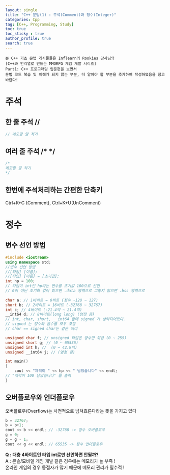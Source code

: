 ```yaml
---
layout: single
title: "C++ 문법(1) : 주석(Comment)과 정수(Integer)"
categories: Cpp
tag: [C++, Programming, Study]
toc: true
toc_sticky : true
author_profile: true
search: true
---
```


```
본 C++ 기초 문법 게시물들은 Inflearn의 Rookies 강사님의   
[C++과 언리얼로 만드는 MMORPG 게임 개발 시리즈]   
Part1: C++ 프로그래밍 입문편을 보면서   
문법 코드 복습 및 이해가 되지 않는 부분, 더 알아야 할 부분을 추가하여 작성하였음을 참고바란다!
```

# 주석
## 한 줄 주석 //

```c++
// 메모할 말 적기
```

## 여러 줄 주석 /* */

```c
/*
메모할 말 적기
*/
```

## 한번에 주석처리하는 간편한 단축키 

Ctrl+K+C (Comment), Ctrl+K+U(UnComment)   

   




# 정수
## 변수 선언 방법   
```c++
#include <iostream>
using namespace std;
//변수 선언 방법
//[타입] [이름];   
//[타입] [이름] = [초기값];   
int hp = 100;
// 타입이 int인 hp라는 변수를 초기값 100으로 선언
// 0이 아닌 초기화 값이 있으면 .data 영역으로 그렇지 않으면 .bss 영역으로
 
char a; // 1바이트 = 8비트 (정수 -128 ~ 127)
short b; // 2바이트 = 16비트 (-32768 ~ 32767)
int c; // 4바이트 (-21.4억 ~ 21.4억)
__int64 d; // 8바이트(long long) (엄청 큼)
// int, char, short, __int64 앞에 signed 가 생략되어있다.
// signed 는 양수와 음수를 모두 포함
// char == signed char는 같은 의미

unsigned char f; // unsigned 타입은 양수만 취급 (0 ~ 255)
unsigned short g; // (0 ~ 65536)
unsigned int h; //  (0 ~ 42.9억)
unsigned __int64 j; // (엄청 큼)

int main()
{
    cout << "체력이 " << hp << " 남았습니다" << endl;
// "체력이 100 남았습니다" 를 출력
}
```

## 오버플로우와 언더플로우   
오버플로우(Overflow)는 사전적으로 넘쳐흐른다라는 뜻을 가지고 있다
```c++
b = 32767;
b = b+1;
cout << b << endl; // -32768 -> 정수 오버플로우
g = 0;
g = g - 1;
cout << g << endl; // 65535 -> 정수 언더플로우
```



**Q : 대충 4바이트인 타입 int로만 선언하면 안될까?**   
A : 콘솔/모바일 게임 개발 같은 경우에는 메모리가 늘 부족  !   
​	 온라인 게임의 경우 동접자가 많기 때문에 메모리 관리가 필수적 !
